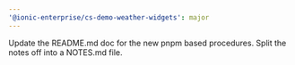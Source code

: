 ```yaml
---
'@ionic-enterprise/cs-demo-weather-widgets': major
---
```


Update the README.md doc for the new pnpm based procedures. Split the notes off into a NOTES.md file.
